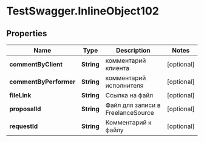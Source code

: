# TestSwagger.InlineObject102

## Properties

Name | Type | Description | Notes
------------ | ------------- | ------------- | -------------
**commentByClient** | **String** | комментарий клиента | [optional] 
**commentByPerformer** | **String** | комментарий исполнителя | [optional] 
**fileLink** | **String** | Ссылка на файл | [optional] 
**proposalId** | **String** | Файл для записи в FreelanceSource | [optional] 
**requestId** | **String** | Комментарий к файлу | [optional] 


